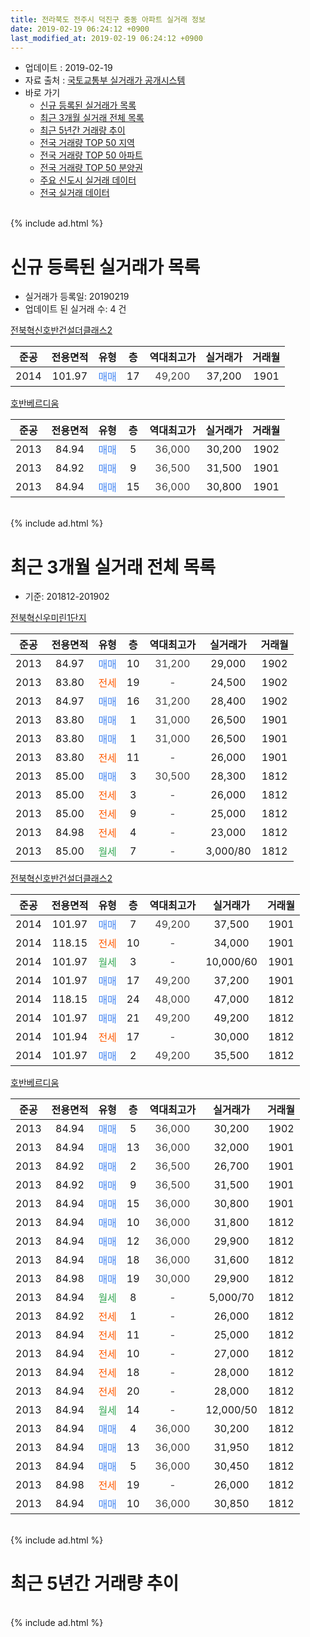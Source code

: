 ```yaml
---
title: 전라북도 전주시 덕진구 중동 아파트 실거래 정보
date: 2019-02-19 06:24:12 +0900
last_modified_at: 2019-02-19 06:24:12 +0900
---
```


* 업데이트 : 2019-02-19
* 자료 출처 : [국토교통부 실거래가 공개시스템](http://rt.molit.go.kr)
* 바로 가기
    * [신규 등록된 실거래가 목록](#신규-등록된-실거래가-목록)
    * [최근 3개월 실거래 전체 목록](#최근-3개월-실거래-전체-목록)
    * [최근 5년간 거래량 추이](#최근-5년간-거래량-추이)
    * [전국 거래량 TOP 50 지역](https://inasie.github.io/apt-trade-info/최근-3개월-전국에서-가장-거래가-많이-발생한-지역)
    * [전국 거래량 TOP 50 아파트](https://inasie.github.io/apt-trade-info/최근-3개월-전국에서-가장-거래가-많이-발생한-아파트)
    * [전국 거래량 TOP 50 분양권](https://inasie.github.io/apt-trade-info/최근-3개월-전국에서-가장-거래가-많이-발생한-분양권)
    * [주요 신도시 실거래 데이터](https://inasie.github.io/apt-trade-info/주요-신도시)
    * [전국 실거래 데이터](https://inasie.github.io/apt-trade-info/전국)
<br>
{% include ad.html %}
<br>

# 신규 등록된 실거래가 목록
* 실거래가 등록일: 20190219
* 업데이트 된 실거래 수: 4 건


[전북혁신호반건설더클래스2](https://search.naver.com/search.naver?query=%EC%A0%84%EB%9D%BC%EB%B6%81%EB%8F%84+%EC%A0%84%EC%A3%BC%EC%8B%9C+%EB%8D%95%EC%A7%84%EA%B5%AC+%EC%A4%91%EB%8F%99+%EC%A0%84%EB%B6%81%ED%98%81%EC%8B%A0%ED%98%B8%EB%B0%98%EA%B1%B4%EC%84%A4%EB%8D%94%ED%81%B4%EB%9E%98%EC%8A%A42)

|준공|전용면적|유형|층|역대최고가|실거래가|거래월|
|:---:|:---:|:---:|:---:|:---:|:---:|:---:|
|2014|101.97|<span style="color:#4285f3">매매</span>|17|<span style="color:#444444">49,200</span>|37,200|1901|

[호반베르디움](https://search.naver.com/search.naver?query=%EC%A0%84%EB%9D%BC%EB%B6%81%EB%8F%84+%EC%A0%84%EC%A3%BC%EC%8B%9C+%EB%8D%95%EC%A7%84%EA%B5%AC+%EC%A4%91%EB%8F%99+%ED%98%B8%EB%B0%98%EB%B2%A0%EB%A5%B4%EB%94%94%EC%9B%80)

|준공|전용면적|유형|층|역대최고가|실거래가|거래월|
|:---:|:---:|:---:|:---:|:---:|:---:|:---:|
|2013|84.94|<span style="color:#4285f3">매매</span>|5|<span style="color:#444444">36,000</span>|30,200|1902|
|2013|84.92|<span style="color:#4285f3">매매</span>|9|<span style="color:#444444">36,500</span>|31,500|1901|
|2013|84.94|<span style="color:#4285f3">매매</span>|15|<span style="color:#444444">36,000</span>|30,800|1901|


<br>
{% include ad.html %}
<br>

# 최근 3개월 실거래 전체 목록
* 기준: 201812-201902


[전북혁신우미린1단지](https://search.naver.com/search.naver?query=%EC%A0%84%EB%9D%BC%EB%B6%81%EB%8F%84+%EC%A0%84%EC%A3%BC%EC%8B%9C+%EB%8D%95%EC%A7%84%EA%B5%AC+%EC%A4%91%EB%8F%99+%EC%A0%84%EB%B6%81%ED%98%81%EC%8B%A0%EC%9A%B0%EB%AF%B8%EB%A6%B01%EB%8B%A8%EC%A7%80)

|준공|전용면적|유형|층|역대최고가|실거래가|거래월|
|:---:|:---:|:---:|:---:|:---:|:---:|:---:|
|2013|84.97|<span style="color:#4285f3">매매</span>|10|<span style="color:#444444">31,200</span>|29,000|1902|
|2013|83.80|<span style="color:#ff5a00">전세</span>|19|<span style="color:#444444">-</span>|24,500|1902|
|2013|84.97|<span style="color:#4285f3">매매</span>|16|<span style="color:#444444">31,200</span>|28,400|1902|
|2013|83.80|<span style="color:#4285f3">매매</span>|1|<span style="color:#444444">31,000</span>|26,500|1901|
|2013|83.80|<span style="color:#4285f3">매매</span>|1|<span style="color:#444444">31,000</span>|26,500|1901|
|2013|83.80|<span style="color:#ff5a00">전세</span>|11|<span style="color:#444444">-</span>|26,000|1901|
|2013|85.00|<span style="color:#4285f3">매매</span>|3|<span style="color:#444444">30,500</span>|28,300|1812|
|2013|85.00|<span style="color:#ff5a00">전세</span>|3|<span style="color:#444444">-</span>|26,000|1812|
|2013|85.00|<span style="color:#ff5a00">전세</span>|9|<span style="color:#444444">-</span>|25,000|1812|
|2013|84.98|<span style="color:#ff5a00">전세</span>|4|<span style="color:#444444">-</span>|23,000|1812|
|2013|85.00|<span style="color:#34a853">월세</span>|7|<span style="color:#444444">-</span>|3,000/80|1812|

[전북혁신호반건설더클래스2](https://search.naver.com/search.naver?query=%EC%A0%84%EB%9D%BC%EB%B6%81%EB%8F%84+%EC%A0%84%EC%A3%BC%EC%8B%9C+%EB%8D%95%EC%A7%84%EA%B5%AC+%EC%A4%91%EB%8F%99+%EC%A0%84%EB%B6%81%ED%98%81%EC%8B%A0%ED%98%B8%EB%B0%98%EA%B1%B4%EC%84%A4%EB%8D%94%ED%81%B4%EB%9E%98%EC%8A%A42)

|준공|전용면적|유형|층|역대최고가|실거래가|거래월|
|:---:|:---:|:---:|:---:|:---:|:---:|:---:|
|2014|101.97|<span style="color:#4285f3">매매</span>|7|<span style="color:#444444">49,200</span>|37,500|1901|
|2014|118.15|<span style="color:#ff5a00">전세</span>|10|<span style="color:#444444">-</span>|34,000|1901|
|2014|101.97|<span style="color:#34a853">월세</span>|3|<span style="color:#444444">-</span>|10,000/60|1901|
|2014|101.97|<span style="color:#4285f3">매매</span>|17|<span style="color:#444444">49,200</span>|37,200|1901|
|2014|118.15|<span style="color:#4285f3">매매</span>|24|<span style="color:#444444">48,000</span>|47,000|1812|
|2014|101.97|<span style="color:#4285f3">매매</span>|21|<span style="color:#444444">49,200</span>|49,200|1812|
|2014|101.94|<span style="color:#ff5a00">전세</span>|17|<span style="color:#444444">-</span>|30,000|1812|
|2014|101.97|<span style="color:#4285f3">매매</span>|2|<span style="color:#444444">49,200</span>|35,500|1812|

[호반베르디움](https://search.naver.com/search.naver?query=%EC%A0%84%EB%9D%BC%EB%B6%81%EB%8F%84+%EC%A0%84%EC%A3%BC%EC%8B%9C+%EB%8D%95%EC%A7%84%EA%B5%AC+%EC%A4%91%EB%8F%99+%ED%98%B8%EB%B0%98%EB%B2%A0%EB%A5%B4%EB%94%94%EC%9B%80)

|준공|전용면적|유형|층|역대최고가|실거래가|거래월|
|:---:|:---:|:---:|:---:|:---:|:---:|:---:|
|2013|84.94|<span style="color:#4285f3">매매</span>|5|<span style="color:#444444">36,000</span>|30,200|1902|
|2013|84.94|<span style="color:#4285f3">매매</span>|13|<span style="color:#444444">36,000</span>|32,000|1901|
|2013|84.92|<span style="color:#4285f3">매매</span>|2|<span style="color:#444444">36,500</span>|26,700|1901|
|2013|84.92|<span style="color:#4285f3">매매</span>|9|<span style="color:#444444">36,500</span>|31,500|1901|
|2013|84.94|<span style="color:#4285f3">매매</span>|15|<span style="color:#444444">36,000</span>|30,800|1901|
|2013|84.94|<span style="color:#4285f3">매매</span>|10|<span style="color:#444444">36,000</span>|31,800|1812|
|2013|84.94|<span style="color:#4285f3">매매</span>|12|<span style="color:#444444">36,000</span>|29,900|1812|
|2013|84.94|<span style="color:#4285f3">매매</span>|18|<span style="color:#444444">36,000</span>|31,600|1812|
|2013|84.98|<span style="color:#4285f3">매매</span>|19|<span style="color:#444444">30,000</span>|29,900|1812|
|2013|84.94|<span style="color:#34a853">월세</span>|8|<span style="color:#444444">-</span>|5,000/70|1812|
|2013|84.92|<span style="color:#ff5a00">전세</span>|1|<span style="color:#444444">-</span>|26,000|1812|
|2013|84.94|<span style="color:#ff5a00">전세</span>|11|<span style="color:#444444">-</span>|25,000|1812|
|2013|84.94|<span style="color:#ff5a00">전세</span>|10|<span style="color:#444444">-</span>|27,000|1812|
|2013|84.94|<span style="color:#ff5a00">전세</span>|18|<span style="color:#444444">-</span>|28,000|1812|
|2013|84.94|<span style="color:#ff5a00">전세</span>|20|<span style="color:#444444">-</span>|28,000|1812|
|2013|84.94|<span style="color:#34a853">월세</span>|14|<span style="color:#444444">-</span>|12,000/50|1812|
|2013|84.94|<span style="color:#4285f3">매매</span>|4|<span style="color:#444444">36,000</span>|30,200|1812|
|2013|84.94|<span style="color:#4285f3">매매</span>|13|<span style="color:#444444">36,000</span>|31,950|1812|
|2013|84.94|<span style="color:#4285f3">매매</span>|5|<span style="color:#444444">36,000</span>|30,450|1812|
|2013|84.98|<span style="color:#ff5a00">전세</span>|19|<span style="color:#444444">-</span>|26,000|1812|
|2013|84.94|<span style="color:#4285f3">매매</span>|10|<span style="color:#444444">36,000</span>|30,850|1812|


<br>
{% include ad.html %}
<br>

# 최근 5년간 거래량 추이


<div style="width:100%;">
    <canvas id="deal_progress" height="200"></canvas>
</div>

<script>
new Chart(document.getElementById("deal_progress"), {
    type: 'line',
    data: {
        labels: ['201402','201403','201404','201405','201406','201407','201408','201409','201410','201411','201412','201501','201502','201503','201504','201505','201506','201507','201508','201509','201510','201511','201512','201601','201602','201603','201604','201605','201606','201607','201608','201609','201610','201611','201612','201701','201702','201703','201704','201705','201706','201707','201708','201709','201710','201711','201712','201801','201802','201803','201804','201805','201806','201807','201808','201809','201810','201811','201812','201901','201902'],
        datasets: [{
            label: '매매',
            pointRadius: 1,
            data: [1, 3, 2, 1, 1, 4, 1, 2, 4, 3, 3, 7, 4, 1, 4, 2, 4, 0, 2, 1, 3, 7, 7, 9, 6, 9, 13, 9, 5, 5, 13, 6, 14, 9, 15, 22, 14, 25, 10, 12, 13, 11, 16, 12, 10, 20, 17, 13, 10, 5, 10, 9, 15, 16, 10, 16, 13, 10, 12, 8, 3],
            borderColor: "rgba(255, 201, 14, 1)",
            backgroundColor: "rgba(255, 201, 14, 0.5)",
            fill: false,
            lineTension: 0
        },{
            label: '전월세',
            pointRadius: 1,
            data: [57, 33, 15, 2, 3, 3, 1, 5, 3, 2, 4, 3, 0, 4, 1, 4, 2, 2, 2, 5, 5, 10, 7, 33, 25, 15, 12, 15, 13, 6, 3, 5, 8, 5, 6, 8, 7, 5, 4, 8, 8, 6, 1, 6, 4, 11, 7, 4, 10, 4, 7, 7, 9, 5, 2, 6, 5, 7, 13, 3, 1],
            borderColor: "rgba(0, 141, 185, 1)",
            backgroundColor: "rgba(0, 141, 185, 0.5)",
            fill: false,
            lineTension: 0
        }
        ]
    },
    options: {
        responsive: true,
        title: {
            display: false
        },
        tooltips: {
            mode: 'index',
            intersect: false
        },
        hover: {
            mode: 'nearest',
            intersect: true
        },
        scales: {
            xAxes: [{
                display: true,
                scaleLabel: {
                    display: true,
                    labelString: '년/월'
                }
            }],
            yAxes: [{
                display: true,
                ticks: {
                    suggestedMin: 0,
                },
                scaleLabel: {
                    display: true,
                    labelString: '실거래 수'
                }
            }]
        }
    }
});

</script>


<br>
{% include ad.html %}
<br>

